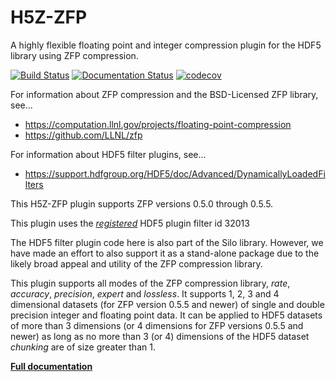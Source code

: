 # H5Z-ZFP

A highly flexible floating point and integer
compression plugin for the HDF5 library using ZFP compression.

[![Build Status](https://travis-ci.com/LLNL/H5Z-ZFP.svg?branch=master)](https://travis-ci.com/LLNL/H5Z-ZFP)
[![Documentation Status](https://readthedocs.org/projects/h5z-zfp/badge/?version=latest)](http://h5z-zfp.readthedocs.io)
[![codecov](https://codecov.io/gh/LLNL/H5Z-ZFP/branch/master/graph/badge.svg)](https://codecov.io/gh/LLNL/H5Z-ZFP)

For information about ZFP compression and the BSD-Licensed ZFP
library, see...

- https://computation.llnl.gov/projects/floating-point-compression
- https://github.com/LLNL/zfp

For information about HDF5 filter plugins, see...

- https://support.hdfgroup.org/HDF5/doc/Advanced/DynamicallyLoadedFilters

This H5Z-ZFP plugin supports ZFP versions 0.5.0 through 0.5.5.

This plugin uses the [*registered*](https://support.hdfgroup.org/services/filters.html#zfp)
HDF5 plugin filter id 32013

The  HDF5  filter  plugin  code here is also part of the Silo library.
However, we have made an  effort to also support  it as a  stand-alone
package  due  to  the  likely  broad  appeal  and  utility  of the ZFP
compression library.

This plugin supports all modes of the ZFP compression library, *rate*,
*accuracy*, *precision*, *expert* and *lossless*. It supports 1, 2, 3 and
4 dimensional datasets (for ZFP version 0.5.5 and newer) of single and double
precision integer and floating point data. It can be applied to HDF5 datasets
of more than 3 dimensions (or 4 dimensions for ZFP versions 0.5.5 and newer)
as long as no more than 3 (or 4) dimensions of the HDF5 dataset *chunking* are
of size greater than 1.

[**Full documentation**](http://h5z-zfp.readthedocs.io)
